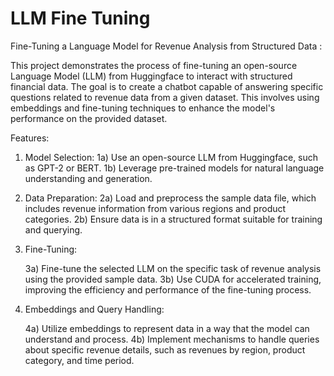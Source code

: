 # LLM Fine Tuning
Fine-Tuning a Language Model for Revenue Analysis from Structured Data : 

This project demonstrates the process of fine-tuning an open-source Language Model (LLM) from Huggingface to interact with structured financial data. The goal is to create a chatbot capable of answering specific questions related to revenue data from a given dataset. This involves using embeddings and fine-tuning techniques to enhance the model's performance on the provided dataset.

Features:

1) Model Selection: 
    1a) Use an open-source LLM from Huggingface, such as GPT-2 or BERT.
    1b) Leverage pre-trained models for natural language understanding and generation.

2) Data Preparation:
    2a) Load and preprocess the sample data file, which includes revenue information from various regions and product categories.
    2b) Ensure data is in a structured format suitable for training and querying.

3) Fine-Tuning:

    3a) Fine-tune the selected LLM on the specific task of revenue analysis using the provided sample data.
    3b) Use CUDA for accelerated training, improving the efficiency and performance of the fine-tuning process.

4) Embeddings and Query Handling:

    4a) Utilize embeddings to represent data in a way that the model can understand and process.
    4b) Implement mechanisms to handle queries about specific revenue details, such as revenues by region, product category, and time period.

